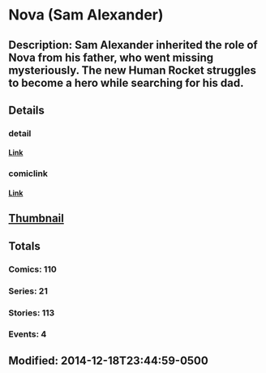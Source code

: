 # Nova (Sam Alexander)
## Description: Sam Alexander inherited the role of Nova from his father, who went missing mysteriously. The new Human Rocket struggles to become a hero while searching for his dad.
## Details
### detail
#### [Link](http://marvel.com/comics/characters/1017078/nova_sam_alexander?utm_campaign=apiRef&utm_source=225578a89fc76f3d20fbffda5d17a88d)
### comiclink
#### [Link](http://marvel.com/comics/characters/1017078/nova_sam_alexander?utm_campaign=apiRef&utm_source=225578a89fc76f3d20fbffda5d17a88d)
## [Thumbnail](http://i.annihil.us/u/prod/marvel/i/mg/e/20/5269615681f91.jpg)
## Totals
### Comics: 110
### Series: 21
### Stories: 113
### Events: 4
## Modified: 2014-12-18T23:44:59-0500